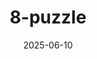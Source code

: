 ---
title: "8-puzzle"
weight: 3
summary: "React와 TMDB API를 활용한 영화 스트리밍 사이트 클론입니다."
tags:
  - React
  - JavaScript
  - Web
date: 2025-06-10
image:
  filename: "uploads/netflix-clone.jpg"
  focal_point: "Top"
  preview_only: false
---